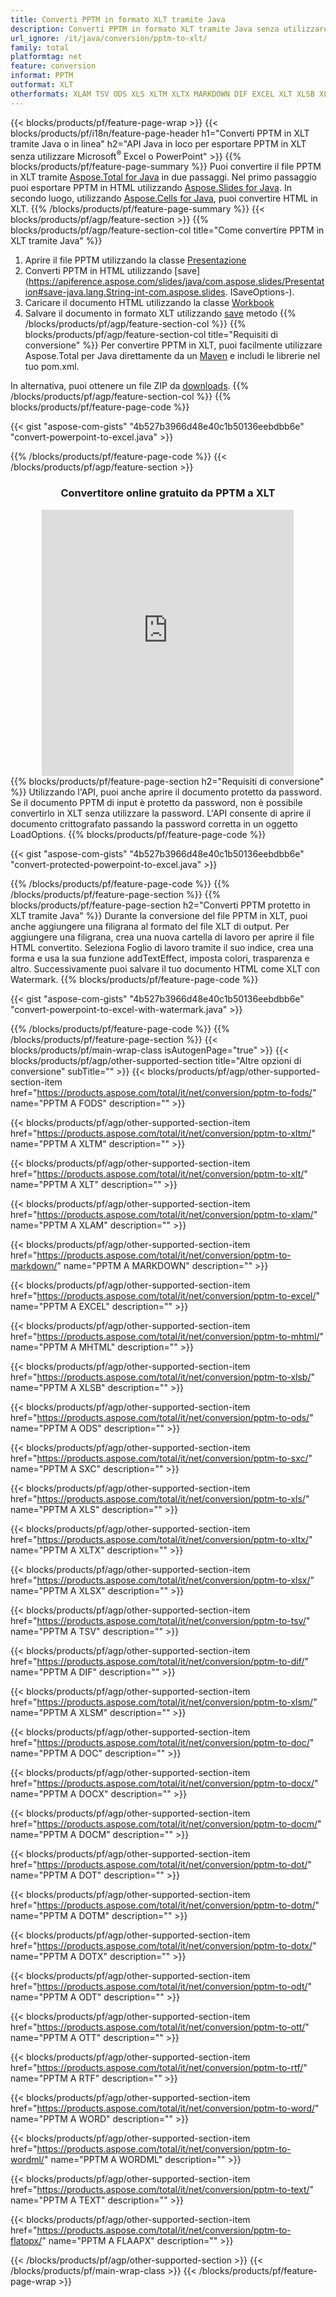 ```yaml
---
title: Converti PPTM in formato XLT tramite Java
description: Converti PPTM in formato XLT tramite Java senza utilizzare Microsoft Excel o PowerPoint o in linea. Prova rapidamente il convertitore online gratuito da POT a CSV prima di integrare il codice. o con il convertitore online gratuito
url_ignore: /it/java/conversion/pptm-to-xlt/
family: total
platformtag: net
feature: conversion
informat: PPTM
outformat: XLT
otherformats: XLAM TSV ODS XLS XLTM XLTX MARKDOWN DIF EXCEL XLT XLSB XLSM FODS XLSX SXC MHTML DOC DOCX DOCM DOT DOTM DOTX ODT OTT RTF WORD WORDML TEXT FLATOPX
---
```

{{< blocks/products/pf/feature-page-wrap >}}
{{< blocks/products/pf/i18n/feature-page-header h1="Converti PPTM in XLT tramite Java o in linea" h2="API Java in loco per esportare PPTM in XLT senza utilizzare Microsoft<sup>&reg;</sup> Excel o PowerPoint" >}}
{{% blocks/products/pf/feature-page-summary %}}
Puoi convertire il file PPTM in XLT tramite [Aspose.Total for Java](https://products.aspose.com/total/java/) in due passaggi. Nel primo passaggio puoi esportare PPTM in HTML utilizzando [Aspose.Slides for Java](https://products.aspose.com/slides/java/). In secondo luogo, utilizzando [Aspose.Cells for Java](https://products.aspose.com/cells/java/), puoi convertire HTML in XLT.
{{% /blocks/products/pf/feature-page-summary  %}}
{{< blocks/products/pf/agp/feature-section >}}
{{% blocks/products/pf/agp/feature-section-col title="Come convertire PPTM in XLT tramite Java" %}}
1. Aprire il file PPTM utilizzando la classe [Presentazione](https://apiference.aspose.com/slides/java/com.aspose.slides/Presentation)
2. Converti PPTM in HTML utilizzando [save](https://apiference.aspose.com/slides/java/com.aspose.slides/Presentation#save-java.lang.String-int-com.aspose.slides. ISaveOptions-).
3. Caricare il documento HTML utilizzando la classe [Workbook](https://apiference.aspose.com/cells/java/com.aspose.cells/Workbook)
4. Salvare il documento in formato XLT utilizzando [save](https://apiference.aspose.com/cells/java/com.aspose.cells/workbook#save(java.lang.String,%20com.aspose.cells.SaveOptions)) metodo
{{% /blocks/products/pf/agp/feature-section-col %}}
{{% blocks/products/pf/agp/feature-section-col title="Requisiti di conversione" %}}
Per convertire PPTM in XLT, puoi facilmente utilizzare Aspose.Total per Java direttamente da un [Maven](https://releases.aspose.com/total/java/) e includi le librerie nel tuo pom.xml.

In alternativa, puoi ottenere un file ZIP da [downloads](https://releases.aspose.com/total/java).
{{% /blocks/products/pf/agp/feature-section-col %}}
{{% blocks/products/pf/feature-page-code %}}

{{< gist "aspose-com-gists" "4b527b3966d48e40c1b50136eebdbb6e" "convert-powerpoint-to-excel.java" >}}


{{% /blocks/products/pf/feature-page-code %}}
{{< /blocks/products/pf/agp/feature-section >}}
<div class="container-fluid agp-content bg-white aboutfile box-1 vh100 section nopbtm">
<div class=container>
<div class=row>
<div class="demobox tc col-md-12 padding-0" align="center">

<h3>Convertitore online gratuito da PPTM a XLT</h3>

<iframe style="border: none; height: 426px;" scrolling="no" src="https://total-conversion-app-65z5r2lp.qa.k8s.dynabic.com/?to=xlt&from=pptm" id="child-iframe" width="80%"></iframe>

</div></div>
</div></div>
{{% blocks/products/pf/feature-page-section  h2="Requisiti di conversione" %}}
Utilizzando l'API, puoi anche aprire il documento protetto da password. Se il documento PPTM di input è protetto da password, non è possibile convertirlo in XLT senza utilizzare la password. L'API consente di aprire il documento crittografato passando la password corretta in un oggetto LoadOptions.  
{{% blocks/products/pf/feature-page-code %}}

{{< gist "aspose-com-gists" "4b527b3966d48e40c1b50136eebdbb6e" "convert-protected-powerpoint-to-excel.java" >}}

{{% /blocks/products/pf/feature-page-code  %}}
{{% /blocks/products/pf/feature-page-section %}}
{{% blocks/products/pf/feature-page-section  h2="Converti PPTM protetto in XLT tramite Java" %}}
Durante la conversione del file PPTM in XLT, puoi anche aggiungere una filigrana al formato del file XLT di output. Per aggiungere una filigrana, crea una nuova cartella di lavoro per aprire il file HTML convertito. Seleziona Foglio di lavoro tramite il suo indice, crea una forma e usa la sua funzione addTextEffect, imposta colori, trasparenza e altro. Successivamente puoi salvare il tuo documento HTML come XLT con Watermark. 
{{% blocks/products/pf/feature-page-code %}}

{{< gist "aspose-com-gists" "4b527b3966d48e40c1b50136eebdbb6e" "convert-powerpoint-to-excel-with-watermark.java" >}}

{{% /blocks/products/pf/feature-page-code  %}}
{{% /blocks/products/pf/feature-page-section %}}
{{< blocks/products/pf/main-wrap-class isAutogenPage="true" >}}
{{< blocks/products/pf/agp/other-supported-section title="Altre opzioni di conversione" subTitle="" >}}
{{< blocks/products/pf/agp/other-supported-section-item href="https://products.aspose.com/total/it/net/conversion/pptm-to-fods/" name="PPTM A FODS" description="" >}}

{{< blocks/products/pf/agp/other-supported-section-item href="https://products.aspose.com/total/it/net/conversion/pptm-to-xltm/" name="PPTM A XLTM" description="" >}}

{{< blocks/products/pf/agp/other-supported-section-item href="https://products.aspose.com/total/it/net/conversion/pptm-to-xlt/" name="PPTM A XLT" description="" >}}

{{< blocks/products/pf/agp/other-supported-section-item href="https://products.aspose.com/total/it/net/conversion/pptm-to-xlam/" name="PPTM A XLAM" description="" >}}

{{< blocks/products/pf/agp/other-supported-section-item href="https://products.aspose.com/total/it/net/conversion/pptm-to-markdown/" name="PPTM A MARKDOWN" description="" >}}

{{< blocks/products/pf/agp/other-supported-section-item href="https://products.aspose.com/total/it/net/conversion/pptm-to-excel/" name="PPTM A EXCEL" description="" >}}

{{< blocks/products/pf/agp/other-supported-section-item href="https://products.aspose.com/total/it/net/conversion/pptm-to-mhtml/" name="PPTM A MHTML" description="" >}}

{{< blocks/products/pf/agp/other-supported-section-item href="https://products.aspose.com/total/it/net/conversion/pptm-to-xlsb/" name="PPTM A XLSB" description="" >}}

{{< blocks/products/pf/agp/other-supported-section-item href="https://products.aspose.com/total/it/net/conversion/pptm-to-ods/" name="PPTM A ODS" description="" >}}

{{< blocks/products/pf/agp/other-supported-section-item href="https://products.aspose.com/total/it/net/conversion/pptm-to-sxc/" name="PPTM A SXC" description="" >}}

{{< blocks/products/pf/agp/other-supported-section-item href="https://products.aspose.com/total/it/net/conversion/pptm-to-xls/" name="PPTM A XLS" description="" >}}

{{< blocks/products/pf/agp/other-supported-section-item href="https://products.aspose.com/total/it/net/conversion/pptm-to-xltx/" name="PPTM A XLTX" description="" >}}

{{< blocks/products/pf/agp/other-supported-section-item href="https://products.aspose.com/total/it/net/conversion/pptm-to-xlsx/" name="PPTM A XLSX" description="" >}}

{{< blocks/products/pf/agp/other-supported-section-item href="https://products.aspose.com/total/it/net/conversion/pptm-to-tsv/" name="PPTM A TSV" description="" >}}

{{< blocks/products/pf/agp/other-supported-section-item href="https://products.aspose.com/total/it/net/conversion/pptm-to-dif/" name="PPTM A DIF" description="" >}}

{{< blocks/products/pf/agp/other-supported-section-item href="https://products.aspose.com/total/it/net/conversion/pptm-to-xlsm/" name="PPTM A XLSM" description="" >}}

{{< blocks/products/pf/agp/other-supported-section-item href="https://products.aspose.com/total/it/net/conversion/pptm-to-doc/" name="PPTM A DOC" description="" >}}

{{< blocks/products/pf/agp/other-supported-section-item href="https://products.aspose.com/total/it/net/conversion/pptm-to-docx/" name="PPTM A DOCX" description="" >}}

{{< blocks/products/pf/agp/other-supported-section-item href="https://products.aspose.com/total/it/net/conversion/pptm-to-docm/" name="PPTM A DOCM" description="" >}}

{{< blocks/products/pf/agp/other-supported-section-item href="https://products.aspose.com/total/it/net/conversion/pptm-to-dot/" name="PPTM A DOT" description="" >}}

{{< blocks/products/pf/agp/other-supported-section-item href="https://products.aspose.com/total/it/net/conversion/pptm-to-dotm/" name="PPTM A DOTM" description="" >}}

{{< blocks/products/pf/agp/other-supported-section-item href="https://products.aspose.com/total/it/net/conversion/pptm-to-dotx/" name="PPTM A DOTX" description="" >}}

{{< blocks/products/pf/agp/other-supported-section-item href="https://products.aspose.com/total/it/net/conversion/pptm-to-odt/" name="PPTM A ODT" description="" >}}

{{< blocks/products/pf/agp/other-supported-section-item href="https://products.aspose.com/total/it/net/conversion/pptm-to-ott/" name="PPTM A OTT" description="" >}}

{{< blocks/products/pf/agp/other-supported-section-item href="https://products.aspose.com/total/it/net/conversion/pptm-to-rtf/" name="PPTM A RTF" description="" >}}

{{< blocks/products/pf/agp/other-supported-section-item href="https://products.aspose.com/total/it/net/conversion/pptm-to-word/" name="PPTM A WORD" description="" >}}

{{< blocks/products/pf/agp/other-supported-section-item href="https://products.aspose.com/total/it/net/conversion/pptm-to-wordml/" name="PPTM A WORDML" description="" >}}

{{< blocks/products/pf/agp/other-supported-section-item href="https://products.aspose.com/total/it/net/conversion/pptm-to-text/" name="PPTM A TEXT" description="" >}}

{{< blocks/products/pf/agp/other-supported-section-item href="https://products.aspose.com/total/it/net/conversion/pptm-to-flatopx/" name="PPTM A FLAAPX" description="" >}}


{{< /blocks/products/pf/agp/other-supported-section >}}
{{< /blocks/products/pf/main-wrap-class >}}
{{< /blocks/products/pf/feature-page-wrap >}}